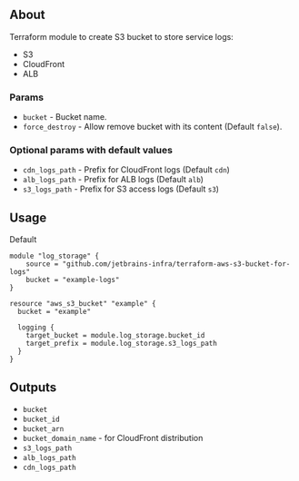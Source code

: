 ## About

Terraform module to create S3 bucket to store service logs:

* S3
* CloudFront 
* ALB

### Params

* `bucket` - Bucket name.
* `force_destroy` - Allow remove bucket with its content (Default `false`).

### Optional params with default values

* `cdn_logs_path` - Prefix for CloudFront logs (Default `cdn`)
* `alb_logs_path` - Prefix for ALB logs (Default `alb`)
* `s3_logs_path` - Prefix for S3 access logs (Default `s3`)

## Usage

Default 
```
module "log_storage" {
    source = "github.com/jetbrains-infra/terraform-aws-s3-bucket-for-logs"
    bucket = "example-logs"
}

resource "aws_s3_bucket" "example" {
  bucket = "example"

  logging {
    target_bucket = module.log_storage.bucket_id
    target_prefix = module.log_storage.s3_logs_path
  }
}
```

## Outputs

* `bucket`
* `bucket_id`
* `bucket_arn`
* `bucket_domain_name` - for CloudFront distribution
* `s3_logs_path`
* `alb_logs_path`
* `cdn_logs_path`

